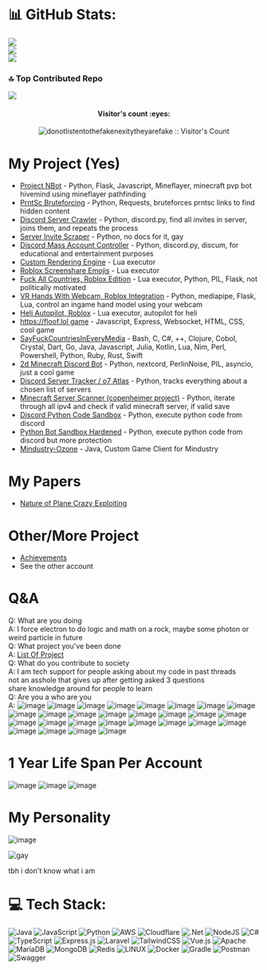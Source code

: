 # 📊 GitHub Stats:
![](https://github-readme-stats.vercel.app/api?username=NexitySecond&theme=dark&hide_border=false&include_all_commits=true&count_private=true)<br/>
![](https://github-readme-streak-stats.herokuapp.com/?user=NexitySecond&theme=dark&hide_border=false)<br/>
![](https://github-readme-stats.vercel.app/api/top-langs/?username=NexitySecond&theme=dark&hide_border=false&include_all_commits=true&count_private=true&layout=compact)

### 🔝 Top Contributed Repo
![](https://github-contributor-stats.vercel.app/api?username=NexitySecond&limit=5&theme=dark&combine_all_yearly_contributions=true)

<h4 align="center">Visitor's count :eyes:</h4>
<p align="center"><img src="https://profile-counter.glitch.me/%7Bdonotlistentothefakenexitytheyarefake%7D/count.svg" alt="donotlistentothefakenexitytheyarefake :: Visitor's Count" /></p>

# My Project (Yes)
- [Project NBot](https://github.com/o7-Fire/General/tree/master/Projects/Project-NBot) - Python, Flask, Javascript, Mineflayer, minecraft pvp bot hivemind using mineflayer pathfinding
- [PrntSc Bruteforcing](https://github.com/o7-Fire/General/tree/master/Projects/Project-PrntSc) - Python, Requests, bruteforces prntsc links to find hidden content
- [Discord Server Crawler](https://github.com/o7-Fire/General/tree/master/Projects/Project-DSC) - Python, discord.py, find all invites in server, joins them, and repeats the process
- [Server Invite Scraper](https://github.com/o7-Fire/General/tree/master/Misc/server-invite-scraper) - Python, no docs for it, gay
- [Discord Mass Account Controller](https://github.com/o7-Fire/General/tree/master/Bots/DiscordIsAmazing) - Python, discord.py, discum, for educational and entertainment purposes
- [Custom Rendering Engine](https://github.com/o7-Fire/Roblox-4/tree/main/rate-my-avatar/rendering) - Lua executor
- [Roblox Screenshare Emojis](https://github.com/o7-Fire/Roblox-4/blob/main/rate-my-avatar/screenshare.lua) - Lua executor
- [Fuck All Countries, Roblox Edition](https://github.com/o7-Fire/Roblox-4/tree/main/rate-my-avatar/fuck-all-countries) - Lua executor, Python, PIL, Flask, not politically motivated
- [VR Hands With Webcam, Roblox Integration](https://github.com/o7-Fire/Roblox-4/tree/main/plane-crazy/vrhand) - Python, mediapipe, Flask, Lua, control an ingame hand model using your webcam
- [Heli Autopilot, Roblox](https://github.com/o7-Fire/Roblox-4/tree/main/plane-crazy/autopilot_for_heli) - Lua executor, autopilot for heli
- [https://floof.lol game](https://github.com/o7-Fire/floof-lol) - Javascript, Express, Websocket, HTML, CSS, cool game
- [SayFuckCountriesInEveryMedia](https://github.com/o7-Fire/SayFuckCountriesInEveryMedia) - Bash, C, C#, ++, Clojure, Cobol, Crystal, Dart, Go, Java, Javascript, Julia, Kotlin, Lua, Nim, Perl, Powershell, Python, Ruby, Rust, Swift
- [2d Minecraft Discord Bot](https://github.com/o7-Fire/discord-projects/tree/main/2d-minecraft) - Python, nextcord, PerlinNoise, PIL, asyncio, just a cool game
- [Discord Server Tracker / o7 Atlas](https://github.com/o7-Fire/Discord-Server-Tracker) - Python, tracks everything about a chosen list of servers
- [Minecraft Server Scanner (copenheimer project)](https://github.com/o7-Fire/intentional-flaw) - Python, iterate through all ipv4 and check if valid minecraft server, if valid save
- [Discord Python Code Sandbox](https://github.com/o7-Fire/Discord-Bots/blob/main/o7python.py) - Python, execute python code from discord
- [Python Bot Sandbox Hardened](https://github.com/o7-Fire/o7-Experimental-Python-Bot) - Python, execute python code from discord but more protection
- [Mindustry-Ozone](https://github.com/o7-Fire/Ozone-Mindustry) - Java, Custom Game Client for Mindustry

# My Papers
- [Nature of Plane Crazy Exploiting](https://github.com/NexitySecond/dumpster/blob/main/Nature%20of%20Plane%20Crazy%20Exploiting%2C%20Nexity%20Second.pdf)
# Other/More Project
- [Achievements](https://github.com/o7-Fire/Achievements)
- See the other account

<!-- Proudly created with GPRM ( https://gprm.itsvg.in ) -->
# Q&A
Q: What are you doing\
A: I force electron to do logic and math on a rock, maybe some photon or weird particle in future\
Q: What project you've been done\
A: [List Of Project](list-of-project.md)\
Q: What do you contribute to society\
A: I am tech support for people asking about my code in past threads\
    not an asshole that gives up after getting asked 3 questions\
    share knowledge around for people to learn\
Q: Are you a who are you\
A: ![image](https://github.com/NexitySecond/NexitySecond/assets/89518595/6cffd2b6-3fa1-4ab9-a5cc-dfa13190f642)
![image](https://github.com/NexitySecond/NexitySecond/assets/89518595/ddc5a767-e2c1-4d04-8db2-303b9d99537d)
![image](https://github.com/NexitySecond/NexitySecond/assets/89518595/bcfaab74-ae36-4f15-b0cb-6d47348b7d71)
![image](https://github.com/NexitySecond/NexitySecond/assets/89518595/4ddf93cd-0965-4f23-b8ea-6bf7a34edb68)
![image](https://github.com/NexitySecond/NexitySecond/assets/89518595/7176c162-9711-465d-9642-17623293e174)
![image](https://github.com/NexitySecond/NexitySecond/assets/89518595/8c3ef341-5203-41cc-ad17-468208296d1e)
![image](https://github.com/NexitySecond/NexitySecond/assets/89518595/d8f0acd7-88dc-4195-894c-ada9396d9e1d)
![image](https://github.com/NexitySecond/NexitySecond/assets/89518595/c89fe6fe-82b8-45d8-87a1-3be03d64124c)
![image](https://github.com/NexitySecond/NexitySecond/assets/89518595/57ccfc68-8460-4277-af2a-faa3bff4231b)
![image](https://github.com/NexitySecond/NexitySecond/assets/89518595/faf1e245-27df-4e01-93c3-817a61aa4c79)
![image](https://github.com/NexitySecond/NexitySecond/assets/89518595/27f3ac24-0589-498c-8d3c-e33ab83e362a)
![image](https://github.com/NexitySecond/NexitySecond/assets/89518595/5fe78e7e-2b66-4c7f-bc21-b93fc578f224)
![image](https://github.com/NexitySecond/NexitySecond/assets/89518595/fa47e547-5a5d-4c67-a3bd-54b4cad74747)
![image](https://github.com/NexitySecond/NexitySecond/assets/89518595/699f8f26-94d9-4b32-b765-525dd1a5f97c)
![image](https://github.com/NexitySecond/NexitySecond/assets/89518595/9c8c5cd4-b420-464e-a3f9-3bbc486404c8)
![image](https://github.com/NexitySecond/NexitySecond/assets/89518595/b4ef5774-6e60-46f6-9efe-2f784e737701)
![image](https://github.com/NexitySecond/NexitySecond/assets/89518595/af56d4e8-e797-4f90-97cc-f3ab38ab3347)
![image](https://github.com/NexitySecond/NexitySecond/assets/89518595/0a415cbd-86ee-4e9a-a8bf-77e7cf764237)
![image](https://github.com/NexitySecond/NexitySecond/assets/89518595/853d428d-71c5-4265-ade6-fa14443cbb52)
![image](https://github.com/NexitySecond/NexitySecond/assets/89518595/fecce88d-fe9f-470d-8e9d-e18a8ead5cff)
![image](https://github.com/NexitySecond/NexitySecond/assets/89518595/a3cd574a-f328-43bb-a3f3-b8d30449e119)
![image](https://github.com/NexitySecond/NexitySecond/assets/89518595/cddb984f-2507-4899-9037-63e675bd2ddf)
![image](https://github.com/NexitySecond/NexitySecond/assets/89518595/a1619eeb-c28e-4e82-b7ec-6a2b9a14c2df)
![image](https://github.com/NexitySecond/NexitySecond/assets/89518595/8c168503-2fd0-4bb6-81c9-f7111291a21c)
![image](https://github.com/NexitySecond/NexitySecond/assets/89518595/2750d60d-98b1-414a-a77b-7e8aea861795)
![image](https://github.com/NexitySecond/NexitySecond/assets/89518595/dc2f694c-20fb-4ccb-8d61-0967b207cd94)
![image](https://github.com/NexitySecond/NexitySecond/assets/89518595/7eecafdb-75b7-4e18-9175-caa025304ef7)
![image](https://github.com/NexitySecond/NexitySecond/assets/89518595/12f3e942-9b67-4017-9d8a-5ac5ee8f94b9)

# 1 Year Life Span Per Account

![image](https://github.com/NexitySecond/NexitySecond/assets/89518595/38bff7c3-ea05-49a2-b4b0-e61799d8dc70)
![image](https://github.com/NexitySecond/NexitySecond/assets/89518595/325ed59d-8d53-4117-bb99-5d26e6140c3e)
![image](https://github.com/NexitySecond/NexitySecond/assets/89518595/1251a03a-02ed-4beb-a801-9373bb81e727)


# My Personality

![image](https://github.com/NexitySecond/NexitySecond/assets/89518595/20ddb7da-cab9-4e4d-b85f-4fa74f87a45b)






![gay](https://cdn.discordapp.com/attachments/734043019665473627/752143437272449125/IMG_20200906_192838.jpg)

tbh i don't know what i am


# 💻 Tech Stack:
![Java](https://img.shields.io/badge/java-%23ED8B00.svg?style=for-the-badge&logo=java&logoColor=white) ![JavaScript](https://img.shields.io/badge/javascript-%23323330.svg?style=for-the-badge&logo=javascript&logoColor=%23F7DF1E) ![Python](https://img.shields.io/badge/python-3670A0?style=for-the-badge&logo=python&logoColor=ffdd54) ![AWS](https://img.shields.io/badge/AWS-%23FF9900.svg?style=for-the-badge&logo=amazon-aws&logoColor=white) ![Cloudflare](https://img.shields.io/badge/Cloudflare-F38020?style=for-the-badge&logo=Cloudflare&logoColor=white) ![.Net](https://img.shields.io/badge/.NET-5C2D91?style=for-the-badge&logo=.net&logoColor=white) ![NodeJS](https://img.shields.io/badge/node.js-6DA55F?style=for-the-badge&logo=node.js&logoColor=white) ![C#](https://img.shields.io/badge/c%23-%23239120.svg?style=for-the-badge&logo=c-sharp&logoColor=white) ![TypeScript](https://img.shields.io/badge/typescript-%23007ACC.svg?style=for-the-badge&logo=typescript&logoColor=white) ![Express.js](https://img.shields.io/badge/express.js-%23404d59.svg?style=for-the-badge&logo=express&logoColor=%2361DAFB) ![Laravel](https://img.shields.io/badge/laravel-%23FF2D20.svg?style=for-the-badge&logo=laravel&logoColor=white) ![TailwindCSS](https://img.shields.io/badge/tailwindcss-%2338B2AC.svg?style=for-the-badge&logo=tailwind-css&logoColor=white) ![Vue.js](https://img.shields.io/badge/vuejs-%2335495e.svg?style=for-the-badge&logo=vuedotjs&logoColor=%234FC08D) ![Apache](https://img.shields.io/badge/apache-%23D42029.svg?style=for-the-badge&logo=apache&logoColor=white) ![MariaDB](https://img.shields.io/badge/MariaDB-003545?style=for-the-badge&logo=mariadb&logoColor=white) ![MongoDB](https://img.shields.io/badge/MongoDB-%234ea94b.svg?style=for-the-badge&logo=mongodb&logoColor=white) ![Redis](https://img.shields.io/badge/redis-%23DD0031.svg?style=for-the-badge&logo=redis&logoColor=white) ![LINUX](https://img.shields.io/badge/Linux-FCC624?style=for-the-badge&logo=linux&logoColor=black) ![Docker](https://img.shields.io/badge/docker-%230db7ed.svg?style=for-the-badge&logo=docker&logoColor=white) ![Gradle](https://img.shields.io/badge/Gradle-02303A.svg?style=for-the-badge&logo=Gradle&logoColor=white) ![Postman](https://img.shields.io/badge/Postman-FF6C37?style=for-the-badge&logo=postman&logoColor=white) ![Swagger](https://img.shields.io/badge/-Swagger-%23Clojure?style=for-the-badge&logo=swagger&logoColor=white)

